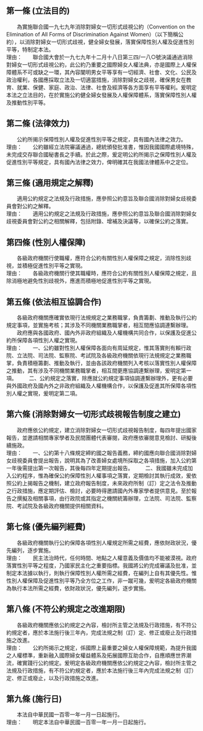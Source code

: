 第一條 (立法目的)
-----------------
　　為實施聯合國一九七九年消除對婦女一切形式歧視公約（Convention on the Elimination of All Forms of Discrimination Against Women）（以下簡稱公約），以消除對婦女一切形式歧視，健全婦女發展，落實保障性別人權及促進性別平等，特制定本法。  
理由：　　聯合國大會於一九七九年十二月十八日第三四/一八○號決議通過消除對婦女一切形式歧視公約，此公約乃重要之國際婦女人權法典，亦是國際上人權保障體系不可或缺之一環，其內容闡明男女平等享有一切經濟、社會、文化、公民及政治權利，各國應採取立法及一切適當措施，消除對婦女之歧視，確保男女在教育、就業、保健、家庭、政治、法律、社會及經濟等各方面享有平等權利。爰明定本法之立法目的，在於實施公約健全婦女發展及人權保障體系，落實保障性別人權及推動性別平等。

第二條 (法律效力)
-----------------
　　公約所揭示保障性別人權及促進性別平等之規定，具有國內法律之效力。  
理由：　　公約雖經立法院審議通過，總統頒發批准書，惟因我國國際處境特殊，未完成交存聯合國秘書長之手續。於此之際，爰定明公約所揭示之保障性別人權及促進性別平等規定，具有國內法律之效力，俾明確其在我國法律體系中之定位。

第三條 (適用規定之解釋)
-----------------------
　　適用公約規定之法規及行政措施，應參照公約意旨及聯合國消除對婦女歧視委員會對公約之解釋。  
理由：　　適用公約規定之法規及行政措施，應參照公約意旨及聯合國消除對婦女歧視委員會對公約之相關解釋，包括附錄、增補及決議等，以確保公約之落實。

第四條 (性別人權保障)
---------------------
　　各級政府機關行使職權，應符合公約有關性別人權保障之規定，消除性別歧視，並積極促進性別平等之實現。  
理由：　　各級政府機關行使其職權時，應符合公約有關性別人權保障之規定，且除消極地避免性別歧視外，應進而積極地促進性別平等之實現。

第五條 (依法相互協調合作)
-------------------------
　　各級政府機關應確實依現行法規規定之業務職掌，負責籌劃、推動及執行公約規定事項，並實施考核；其涉及不同機關業務職掌者，相互間應協調連繫辦理。  
　　政府應與各國政府、國內外非政府組織及人權機構共同合作，以保護及促進公約所保障各項性別人權之實現。  
理由：　　一、公約雖對性別人權保障各面向有周延規定，惟其落實則有賴行政院、立法院、司法院、監察院、考試院及各級政府機關依現行法規規定之業務職掌，負責積極籌劃、推動及執行，並由各該政府機關列入考核以落實性別人權保障之推動，其有涉及不同機關業務職掌者，相互間更應協調連繫辦理，爰明定第一項。
　　二、公約規定之落實，除應就公約規定事項協調連繫辦理外，更有必要與外國政府及國內外之非政府組織及人權機構合作，以保護及促進其所保障各項性別人權之實現，爰明定第二項。

第六條 (消除對婦女一切形式歧視報告制度之建立)
---------------------------------------------
　　政府應依公約規定，建立消除對婦女一切形式歧視報告制度，每四年提出國家報告，並邀請相關專家學者及民間團體代表審閱，政府應依審閱意見檢討、研擬後續施政。  
理由：　　一、公約第十八條規定締約國之報告義務，締約國應向聯合國消除對婦女歧視委員會提出報告，說明其為了改善婦女處境所採取之各項措施，加入公約第一年後需提出第一次報告，其後每四年定期提出報告。
　　二、我國雖未完成加入公約程序，惟為確保公約保障性別人權事項之落實，定期檢討其執行成效，爰依照公約上揭報告之機制，建立政府報告制度，未來政府所制（訂）定之法令及推動之行政措施，應定期評估、檢討，必要時得邀請國內外專家學者提供意見。至於報告之撰擬及相關事項，由行政院或其指定之機關統籌辦理，立法院、司法院、監察院、考試院及各級政府機關提供相關資料。

第七條 (優先編列經費)
---------------------
　　各級政府機關執行公約保障各項性別人權規定所需之經費，應依財政狀況，優先編列，逐步實施。  
理由：　　民主法治時代，任何時間、地點之人權意義及價值均不能被漠視。政府落實性別平等之程度，乃國家民主化之重要指標。我國將公約完成審議及批准，並制定本法據以執行，則執行保障性別人權所需之經費，在編列上自有其優先性。惟性別人權保障及促進性別平等乃全方位之工作，非一蹴可幾，爰明定各級政府機關為執行本法所需之經費，依財政狀況，優先編列，逐步實施。

第八條 (不符公約規定之改進期限)
-------------------------------
　　各級政府機關應依公約規定之內容，檢討所主管之法規及行政措施，有不符公約規定者，應於本法施行後三年內，完成法規之制（訂）定、修正或廢止及行政措施之改進。  
理由：　　公約所揭示之規定，係國際上最重要之婦女人權保障規範，為提升我國之人權標準，重新融入國際婦女權益體系及拓展國際互助合作，自應順應世界潮流，確實踐行公約規定。爰明定各級政府機關應依公約規定之內容，檢討所主管之法規及行政措施，有不符公約規定者，應於本法施行後三年內完成法規之制（訂）定、修正或廢止，以及行政措施之改進。

第九條 (施行日)
---------------
　　本法自中華民國一百零一年一月一日起施行。  
理由：　　明定本法自中華民國一百零一年一月一日起施行。